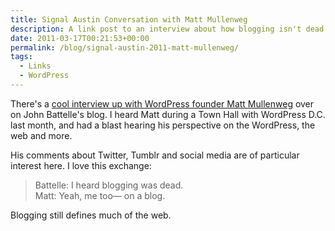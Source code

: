 ```yaml
---
title: Signal Austin Conversation with Matt Mullenweg
description: A link post to an interview about how blogging isn't dead.
date: 2011-03-17T00:21:53+00:00
permalink: /blog/signal-austin-2011-matt-mullenweg/
tags:
  - Links
  - WordPress
---
```

There's a [cool interview up with WordPress founder Matt Mullenweg](http://battellemedia.com/archives/2011/03/signal_austin_conversation_matt_mullenweg.php) over on John Battelle's blog. I heard Matt during a Town Hall with WordPress D.C. last month, and had a blast hearing his perspective on the WordPress, the web and more.

His comments about Twitter, Tumblr and social media are of particular interest here. I love this exchange:

> Battelle: I heard blogging was dead.<br/>
> Matt: Yeah, me too— on a blog.

Blogging still defines much of the web.